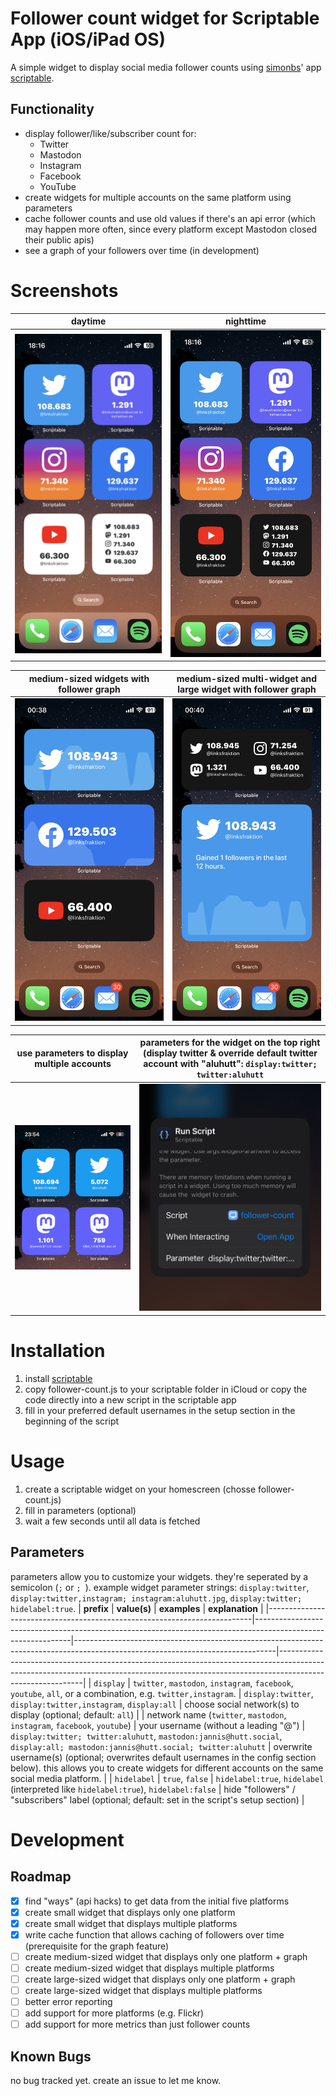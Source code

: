 # Follower count widget for Scriptable App (iOS/iPad OS)
A simple widget to display social media follower counts using [simonbs](https://github.com/simonbs)' app [scriptable](https://scriptable.app).

## Functionality
* display follower/like/subscriber count for:
	* Twitter
	* Mastodon
	* Instagram
	* Facebook
	* YouTube
* create widgets for multiple accounts on the same platform using parameters
* cache follower counts and use old values if there's an api error (which may happen more often, since every platform except Mastodon closed their public apis)
* see a graph of your followers over time (in development)

# Screenshots
| daytime | nighttime |
| ------- | --------- |
| ![Screenshot: small widgets by day](screenshots/widgets_small_daytime.png) | ![Screenshot: small widgets by night](screenshots/widgets_small_nighttime.png) |

| medium-sized widgets with follower graph | medium-sized multi-widget and large widget with follower graph |
| ---------------------------------------- | -------------------------------------------------------------- |
| ![Screenshot: medium-sized widgets with follower graph](screenshots/single_medium_widgets.png) | ![Screenshot: medium-sized multi-widget and large widget with follower graph](screenshots/multiple_medium_and_single_large_widgets.png) |

| use parameters to display multiple accounts | parameters for the widget on the top right (display twitter & override default twitter account with "aluhutt": `display:twitter; twitter:aluhutt` |
| ------------------------------------------- | ---------------------------------- |
| ![Screenshot: multiple small twitter widgets](screenshots/multiple_small_twitter_widgets.png) | ![Screenshot: multiple small twitter widget parameters](screenshots/multiple_small_twitter_widgets_parameters.png) |

# Installation
1. install [scriptable](https://scriptable.app)
2. copy follower-count.js to your scriptable folder in iCloud or copy the code directly into a new script in the scriptable app
3. fill in your preferred default usernames in the setup section in the beginning of the script

# Usage
1. create a scriptable widget on your homescreen (chosse follower-count.js)
2. fill in parameters (optional)
3. wait a few seconds until all data is fetched

## Parameters
parameters allow you to customize your widgets. they're seperated by a semicolon (`;` or `; `).
example widget parameter strings: `display:twitter`, `display:twitter,instagram; instagram:aluhutt.jpg`, `display:twitter; hidelabel:true`.
| **prefix**                                                               | **value(s)**                                                                                                 | **examples**                                                                                                                   | **explanation**                                                                                                                                                                         |
|--------------------------------------------------------------------------|--------------------------------------------------------------------------------------------------------------|--------------------------------------------------------------------------------------------------------------------------------|-----------------------------------------------------------------------------------------------------------------------------------------------------------------------------------------|
| `display` | `twitter`, `mastodon`, `instagram`, `facebook`, `youtube`, `all`, or a combination, e.g. `twitter,instagram`. | `display:twitter`, `display:twitter,instagram`, `display:all` | choose social network(s) to display (optional; default: `all`) |
| network name (`twitter`, `mastodon`, `instagram`, `facebook`, `youtube`) | your username (without a leading "@") | `display:twitter; twitter:aluhutt`, `mastodon:jannis@hutt.social`, `display:all; mastodon:jannis@hutt.social; twitter:aluhutt` | overwrite username(s) (optional; overwrites default usernames in the config section below). this allows you to create widgets for different accounts on the same social media platform. |
| `hidelabel` | `true`, `false` | `hidelabel:true`, `hidelabel` (interpreted like `hidelabel:true`), `hidelabel:false` | hide "followers" / "subscribers" label (optional; default: set in the script's setup section) |

# Development 
## Roadmap
- [x] find "ways" (api hacks) to get data from the initial five platforms
- [x] create small widget that displays only one platform
- [x] create small widget that displays multiple platforms
- [x] write cache function that allows caching of followers over time (prerequisite for the graph feature)
- [ ] create medium-sized widget that displays only one platform + graph
- [ ] create medium-sized widget that displays multiple platforms
- [ ] create large-sized widget that displays only one platform + graph
- [ ] create large-sized widget that displays multiple platforms
- [ ] better error reporting
- [ ] add support for more platforms (e.g. Flickr)
- [ ] add support for more metrics than just follower counts

## Known Bugs
no bug tracked yet. create an issue to let me know.
